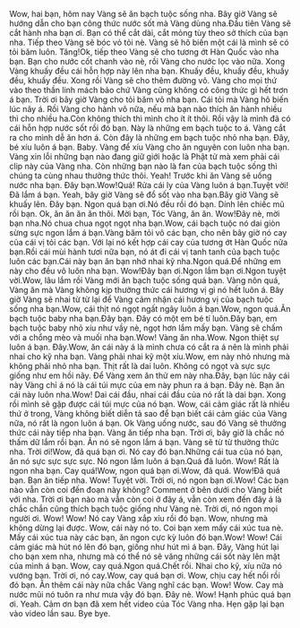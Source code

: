 Wow, hai bạn, hôm nay Vàng sẽ ăn bạch tuộc sống nha. Bây giờ Vàng sẽ hướng dẫn cho bạn công thức nước sốt mà Vàng dùng nha.Đầu tiên Vàng sẽ cắt hành nha bạn ơi. Bạn có thể cắt dài, cắt mỏng tùy theo sở thích của bạn nha. Tiếp theo Vàng sẽ bóc vỏ tỏi nè. Vàng sẽ hô biến một cái là mình sẽ có tỏi băm luôn. Tăng!Ok, tiếp theo Vàng sẽ cho tương ớt Hàn Quốc vào nha bạn. Bạn cho nước cốt chanh vào nè, rồi Vàng cho nước lọc vào nữa. Xong Vàng khuấy đều cái hỗn hợp này lên nha bạn. Khuấy đều, khuấy đều, khuấy đều, khuấy đều. Xong rồi Vàng sẽ cho thêm đường vô. Vàng cho mọi thứ vào theo thần linh mách bảo chứ Vàng cũng không có công thức gì hết trơn á bạn. Trời ơi bây giờ Vàng cho tỏi băm vô nha bạn. Cái tỏi mà Vàng hô biến lúc nãy á. Rồi Vàng cho hành vô nữa, nếu mà bạn nào thích ăn hành nhiều thì cho nhiều ha.Còn không thích thì mình cho ít ít thôi. Rồi vậy là mình đã có cái hỗn hợp nước sốt rồi đó bạn. Này là những em bạch tuộc to á. Vàng cắt ra cho mình dễ ăn hơn á. Còn đây là những em bạch tuộc nhỏ nha bạn. Đây, bé xíu luôn á bạn. Baby. Vàng để xíu Vàng cho ăn nguyên con luôn nha bạn. Vàng xin lỗi những bạn nào đang giữ giới hoặc là Phật tử mà xem phải cái clip này của Vàng nha. Còn những bạn nào là fan của bạch tuộc sống thì chúng ta cùng nhau thưởng thức thôi. Yeah! Trước khi ăn Vàng sẽ uống nước nha bạn. Đây bạn.Wow!Quá! Rửa cái ly của Vàng luôn á bạn.Tuyệt vời!Đã lắm á bạn. Yeah, bây giờ Vàng sẽ đổ sốt vào nha bạn.Bây giờ Vàng sẽ khuấy lên. Đây bạn. Ngon quá bạn ơi.Nó đều rồi đó bạn. Dính lên chiếc mũ rồi bạn. Ok, ăn ăn ăn ăn thôi. Mời bạn, Tóc Vàng, ăn ăn. Wow!Đây nè, mời bạn nha.Nó chua chua ngọt ngọt nha bạn.Wow, cái bạch tuộc nó dai giòn sừng sực ngon lắm á bạn.Vàng băm tỏi vô các bạn, cho nên bây giờ nó cay của cái vị tỏi các bạn. Với lại nó kết hợp cái cay của tương ớt Hàn Quốc nữa bạn.Rồi cái mùi hành tươi nữa bạn, nó át đi cái vị tanh tanh của bạch tuộc luôn các bạn.Cái này bạn ăn bạn nhớ nhai kỹ nha.Ngon quá.Để những em này cho đều vô luôn nha bạn. Wow!Đây bạn ơi.Ngon lắm bạn ơi.Ngon tuyệt vời.Wow, lâu lắm rồi Vàng mới ăn bạch tuộc sống quá bạn. Vàng nôn quá, Vàng ăn mà Vàng không kịp thưởng thức cái hương vị gì nó hết luôn á. Bây giờ Vàng sẽ nhai từ từ lại để Vàng cảm nhận cái hương vị của bạch tuộc sống nha bạn.Wow, cái thịt nó ngọt ngất ngây luôn á bạn.Wow, ngon quá.Ăn bạch tuộc baby nha bạn.Đây bạn. Đây có một em bé tí luôn.Đây bạn, em bạch tuộc baby nhỏ xíu như vầy nè, ngọt hơn lắm mấy bạn. Vàng sẽ chấm với a chổng mèo và muối nha bạn.Wow! Vàng ăn nha.Wow. Ngon thiệt sự luôn á bạn. Đây.Wow, ăn cái này á là mình chưa có cắt ra á nên là mình phải nhai cho kỹ nha bạn. Vàng phải nhai kỹ một xíu.Wow, em này nhỏ nhưng mà không phải nhỏ nha bạn. Thịt rất là dai luôn. Không có ngọt và sực sực giống như em hồi nãy. Để Vàng xem ăn thử em này nha.Đây, bạn lúc nãy cái này Vàng chỉ á nó là cái túi mực của em này phun ra á bạn. Đây nè. Bạn ăn cái này luôn nha.Wow! Dai cái đầu, nhai cái đầu của nó rất là dai bạn. Xong rồi mình sẽ gặp được cái túi mực của nó bạn. Wow, cái cảm giác rất là nhiều thứ ở trong, Vàng không biết diễn tả sao để bạn biết cái cảm giác của Vàng nữa, nó rất là ngon luôn á bạn. Ok Vàng uống nước, sau đó Vàng sẽ thưởng thức cái này tiếp nha bạn. Vàng ăn tiếp nha bạn. Trời ơi, bây giờ là chắc nó thấm dữ lắm rồi bạn. Ăn nó sẽ ngon lắm á bạn. Vàng sẽ từ từ thưởng thức nha. Trời ơi!Wow, đã quá bạn ơi. Nó cay đó bạn.Những cái tua của nó bạn, ăn nó sực sực sực sực. Nó ngon lắm luôn á bạn.Quá đã luôn. Wow! Rất là ngon nha bạn. Cay quá!Wow, ngon quá bạn ơi.Wow, đã quá. Wow!Đã quá bạn. Bạn ăn tiếp nha. Wow! Tuyệt vời. Trời ơi, nó ngon bạn ơi.Wow! Các bạn nào vẫn còn coi đến đoạn này không? Comment ở bên dưới cho Vàng biết với nha. Trời ơi bạn nào mà vẫn còn coi ở đây á, vẫn còn xem đến đây á là chắc chắn cũng thích bạch tuộc giống như Vàng nè. Trời ơi, nó ngon mọi người ơi. Wow! Wow! Nó cay Vàng xắp xỉu rồi đó bạn. Wow, nhưng mà không dừng lại được. Wow, cái này nó to. Coi bạn xem mấy cái xúc tua nè. Mấy cái xúc tua này các bạn, ăn ngon cực kỳ luôn đó bạn.Wow! Wow! Cái cảm giác mà hút nó lên đó bạn, giống như hút mì á bạn. Đây, Vàng hút lại cho bạn xem nha, nhưng mà có thể nó sẽ văng những cái sốt này lên mặt của mình á bạn. Wow, cay quá.Ngon quá.Chết rồi. Nhai cho kỹ, xíu nữa nó vướng bạn. Trời ơi, nó cay.Wow, cay quá bạn ơi. Wow, chịu cay hết nổi rồi đó bạn. Ăn thêm cái này nữa chắc Vàng nghĩ các bạn. Wow! Wow. Cay mà nước mũi nó tuôn ra như mưa vậy đó bạn. Đây nè. Wow! Hạnh phúc quá bạn ơi. Yeah. Cảm ơn bạn đã xem hết video của Tóc Vàng nha. Hẹn gặp lại bạn vào video lần sau. Bye bye.